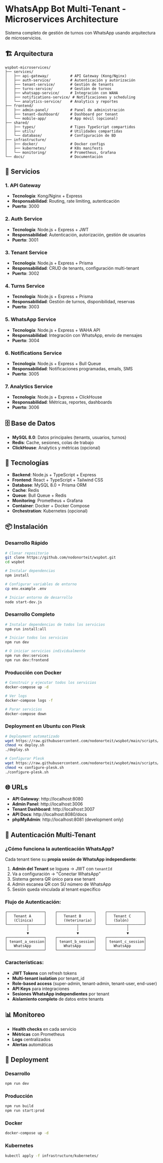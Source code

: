 # WhatsApp Bot Multi-Tenant - Microservices Architecture

Sistema completo de gestión de turnos con WhatsApp usando arquitectura de microservicios.

## 🏗️ Arquitectura

```
wspbot-microservices/
├── services/
│   ├── api-gateway/          # API Gateway (Kong/Nginx)
│   ├── auth-service/         # Autenticación y autorización
│   ├── tenant-service/       # Gestión de tenants
│   ├── turns-service/        # Gestión de turnos
│   ├── whatsapp-service/     # Integración con WAHA
│   ├── notifications-service/ # Notificaciones y scheduling
│   └── analytics-service/    # Analytics y reportes
├── frontend/
│   ├── admin-panel/          # Panel de administración
│   ├── tenant-dashboard/     # Dashboard por tenant
│   └── mobile-app/           # App móvil (opcional)
├── shared/
│   ├── types/                # Tipos TypeScript compartidos
│   ├── utils/                # Utilidades compartidas
│   └── database/             # Configuración de BD
├── infrastructure/
│   ├── docker/               # Docker configs
│   ├── kubernetes/           # K8s manifests
│   └── monitoring/           # Prometheus, Grafana
└── docs/                     # Documentación
```

## 🚀 Servicios

### 1. **API Gateway**
- **Tecnología**: Kong/Nginx + Express
- **Responsabilidad**: Routing, rate limiting, autenticación
- **Puerto**: 3000

### 2. **Auth Service**
- **Tecnología**: Node.js + Express + JWT
- **Responsabilidad**: Autenticación, autorización, gestión de usuarios
- **Puerto**: 3001

### 3. **Tenant Service**
- **Tecnología**: Node.js + Express + Prisma
- **Responsabilidad**: CRUD de tenants, configuración multi-tenant
- **Puerto**: 3002

### 4. **Turns Service**
- **Tecnología**: Node.js + Express + Prisma
- **Responsabilidad**: Gestión de turnos, disponibilidad, reservas
- **Puerto**: 3003

### 5. **WhatsApp Service**
- **Tecnología**: Node.js + Express + WAHA API
- **Responsabilidad**: Integración con WhatsApp, envío de mensajes
- **Puerto**: 3004

### 6. **Notifications Service**
- **Tecnología**: Node.js + Express + Bull Queue
- **Responsabilidad**: Notificaciones programadas, emails, SMS
- **Puerto**: 3005

### 7. **Analytics Service**
- **Tecnología**: Node.js + Express + ClickHouse
- **Responsabilidad**: Métricas, reportes, dashboards
- **Puerto**: 3006

## 🗄️ Base de Datos

- **MySQL 8.0**: Datos principales (tenants, usuarios, turnos)
- **Redis**: Cache, sesiones, colas de trabajo
- **ClickHouse**: Analytics y métricas (opcional)

## 🔧 Tecnologías

- **Backend**: Node.js + TypeScript + Express
- **Frontend**: React + TypeScript + Tailwind CSS
- **Database**: MySQL 8.0 + Prisma ORM
- **Cache**: Redis
- **Queue**: Bull Queue + Redis
- **Monitoring**: Prometheus + Grafana
- **Container**: Docker + Docker Compose
- **Orchestration**: Kubernetes (opcional)

## 📦 Instalación

### Desarrollo Rápido
```bash
# Clonar repositorio
git clone https://github.com/nodonorteit/wspbot.git
cd wspbot

# Instalar dependencias
npm install

# Configurar variables de entorno
cp env.example .env

# Iniciar entorno de desarrollo
node start-dev.js
```

### Desarrollo Completo
```bash
# Instalar dependencias de todos los servicios
npm run install:all

# Iniciar todos los servicios
npm run dev

# O iniciar servicios individualmente
npm run dev:services
npm run dev:frontend
```

### Producción con Docker
```bash
# Construir y ejecutar todos los servicios
docker-compose up -d

# Ver logs
docker-compose logs -f

# Parar servicios
docker-compose down
```

### Deployment en Ubuntu con Plesk
```bash
# Deployment automatizado
wget https://raw.githubusercontent.com/nodonorteit/wspbot/main/scripts/deployment/deploy.sh
chmod +x deploy.sh
./deploy.sh

# Configurar Plesk
wget https://raw.githubusercontent.com/nodonorteit/wspbot/main/scripts/deployment/configure-plesk.sh
chmod +x configure-plesk.sh
./configure-plesk.sh
```

## 🌐 URLs

- **API Gateway**: http://localhost:8080
- **Admin Panel**: http://localhost:3006
- **Tenant Dashboard**: http://localhost:3007
- **API Docs**: http://localhost:8080/docs
- **phpMyAdmin**: http://localhost:8081 (development only)

## 🔐 Autenticación Multi-Tenant

### **¿Cómo funciona la autenticación WhatsApp?**

Cada tenant tiene su **propia sesión de WhatsApp independiente**:

1. **Admin del Tenant** se loguea → JWT con `tenantId`
2. Va a configuración → "Conectar WhatsApp"
3. Sistema genera QR único para ese tenant
4. Admin escanea QR con SU número de WhatsApp
5. Sesión queda vinculada al tenant específico

### **Flujo de Autenticación:**

```
┌─────────────────┐    ┌─────────────────┐    ┌─────────────────┐
│   Tenant A      │    │   Tenant B      │    │   Tenant C      │
│   (Clínica)     │    │   (Veterinaria) │    │   (Salón)       │
└─────────┬───────┘    └─────────┬───────┘    └─────────┬───────┘
          │                      │                      │
          ▼                      ▼                      ▼
┌─────────────────┐    ┌─────────────────┐    ┌─────────────────┐
│ tenant_a_session│    │ tenant_b_session│    │ tenant_c_session│
│   WhatsApp      │    │   WhatsApp      │    │   WhatsApp      │
└─────────────────┘    └─────────────────┘    └─────────────────┘
```

### **Características:**

- **JWT Tokens** con refresh tokens
- **Multi-tenant isolation** por tenant_id
- **Role-based access** (super-admin, tenant-admin, tenant-user, end-user)
- **API Keys** para integraciones
- **Sesiones WhatsApp independientes** por tenant
- **Aislamiento completo** de datos entre tenants

## 📊 Monitoreo

- **Health checks** en cada servicio
- **Métricas** con Prometheus
- **Logs** centralizados
- **Alertas** automáticas

## 🚀 Deployment

### Desarrollo
```bash
npm run dev
```

### Producción
```bash
npm run build
npm run start:prod
```

### Docker
```bash
docker-compose up -d
```

### Kubernetes
```bash
kubectl apply -f infrastructure/kubernetes/
```
